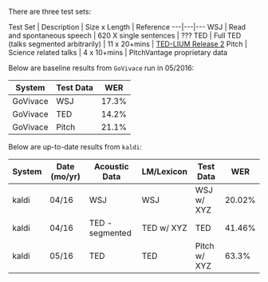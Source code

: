 There are three test sets:

Test Set | Description | Size x Length | Reference
---|---|---
WSJ | Read and spontaneous speech |  620 X single sentences | ???
TED | Full TED (talks segmented arbitrarily) | 11 x 20+mins | [TED-LIUM Release 2](http://www-lium.univ-lemans.fr/en/content/ted-lium-corpus)
Pitch | Science related talks | 4 x 10+mins | PitchVantage proprietary data

Below are baseline results from `GoVivace` run in 05/2016:

System | Test Data | WER
|---|---|---
GoVivace | WSJ | 17.3%
GoVivace | TED | 14.2%
GoVivace | Pitch | 21.1%


Below are up-to-date results from `kaldi`:

System | Date (mo/yr) | Acoustic Data | LM/Lexicon | Test Data | WER
---|---|---|---|---|---
kaldi | 04/16 | WSJ | WSJ | WSJ w/ XYZ | 20.02%
kaldi | 04/16 | TED - segmented | TED w/ XYZ | TED | 41.46%
kaldi | 05/16 | TED | TED | Pitch w/ XYZ | 63.3%